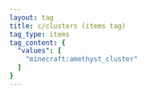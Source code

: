```yaml
---
layout: tag
title: c/clusters (items tag)
tag_type: items
tag_content: {
  "values": [
    "minecraft:amethyst_cluster"
  ]
}
---
```

